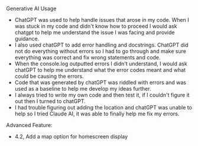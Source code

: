 Generative AI Usage

- ChatGPT was used to help handle issues that arose in my code. When I was stuck in my code and didn't know how to proceed I would ask chatgpt to help me understand the issue I was facing and provide guidance.
- I also used chatGPT to add error handling and docstrings. ChatGPT did not do everything without errors so I had to go through and make sure everything was correct and fix wrong statements and code.
- When the console.log outputted errors I didn't understand, I would ask chatGPT to help me understand what the error codes meant and what could be causing the errors.
- Code that was generated by chatGPT was riddled with errors and was used as a baseline to help me develop my ideas further.
- I always tried to write my own code and then test it, if I couldn't figure it out then I turned to chatGPT.
- I had trouble figuring out adding the location and chatGPT was unable to help so I tried Claude AI, it was able to finally help me fix my errors.

Advanced Feature:
- 4.2, Add a map option for homescreen display
